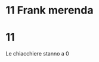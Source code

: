 # 11 Frank merenda

# 11

Le chiacchiere stanno a 0

<!--stackedit_data:
eyJoaXN0b3J5IjpbLTY3Mzc4MzIwM119
-->